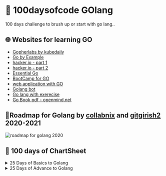 # 🚧 100daysofcode GOlang 

100 days challenge to brush up or start with go lang..

## 🌐 Websites for learning GO 
 - [Gopherlabs by kubedaily](https://gopherlabs.kubedaily.com/Beginners/readme.html) 
 - [Go by Example](https://gobyexample.com/)
 - [hacker.io - part 1](https://hackr.io/tutorials/learn-golang?sort=upvotes&type_tags%5B%5D=1)
 - [hacker.io - part 2]()
 - [Essential Go](https://essential-go.programming-books.io/)
 - [BootCamp for GO](http://www.golangbootcamp.com/)
 - [web application with GO](https://astaxie.gitbooks.io/)
 - [Golang bot](https://golangbot.com/learn-golang-series/)
 - [Go lang with exerecise](https://gophercises.com/)
 - [Go Book pdf - openmind.net](https://www.openmymind.net/assets/go/go.pdf)
 
 ## 🚦Roadmap for Golang by [collabnix](https://github.com/collabnix/GopherLabs-1) and [gitgirish2](https://github.com/gitgirish2/GopherLabs) 2020-2021
 
 ![roadmap for golang 2020](https://i.imgur.com/wsY4wC7.png)

 ## 📅 100 days of ChartSheet

<details>
 <summary>25 Days of Basics to Golang</summary>
 
 
| 🔖 C-1 ✍ | 🔖 C-2  ✍ | 🔖 C-3 ✍ | 🔖 C-4 ✍ | 🔖 C-5 ✍ |
|---|---|---|---|---|
|<ul><li>- [x] [Day ↠ 1️⃣](https://github.com/snipperbytes/100daysofcode-golang/tree/master/Day1)</li></ul>|<ul><li>- [ ] Day ↠ 2️⃣</li></ul>|<ul><li>- [ ] Day ↠ 3️⃣</li></ul>|<ul><li>- [ ] Day ↠ 4️⃣</li></ul>| <ul><li>- [ ] Day ↠ 5️⃣</li></ul>|
|<ul><li>- [ ] Day ↠ 6️⃣</li></ul>|<ul><li>- [ ] Day ↠ 7️⃣</li></ul>|<ul><li>- [ ] Day ↠ 8️⃣</li></ul>|<ul><li>- [ ] Day ↠ 9️⃣</li></ul>| <ul><li>- [ ] Day ↠ 1️⃣0️⃣</li></ul>|
|<ul><li>- [ ] Day ↠ 1️⃣1️⃣</li></ul>|<ul><li>- [ ] Day ↠ 1️⃣2️⃣</li></ul>|<ul><li>- [ ] Day ↠ 1️⃣3️⃣</li></ul>|<ul><li>- [ ] Day ↠ 1️⃣4️⃣</li></ul>|<ul><li>- [ ] Day ↠ 1️⃣5️⃣</li></ul>|
|<ul><li>- [ ] Day ↠ 1️⃣6️⃣</li></ul>|<ul><li>- [ ] Day ↠ 1️⃣7️⃣</li></ul>|<ul><li>- [ ] Day ↠ 1️⃣8️⃣</li></ul>|<ul><li>- [ ] Day ↠ 1️⃣9️⃣</li></ul>|<ul><li>- [ ] Day ↠ 2️⃣0️⃣</li></ul>|
|<ul><li>- [ ] Day ↠ 2️⃣1️⃣</li></ul>|<ul><li>- [ ] Day ↠ 2️⃣2️⃣</li></ul>|<ul><li>- [ ] Day ↠ 2️⃣3️⃣</li></ul>|<ul><li>- [ ] Day ↠ 2️⃣4️⃣</li></ul>|<ul><li>- [ ] Day ↠ 2️⃣5️⃣</li></ul>|

</details>

<details>
 <summary>25 Days of Advance to Golang</summary>
 
| 🔖 C-1 ✍ | 🔖 C-2  ✍ | 🔖 C-3 ✍ | 🔖 C-4 ✍ | 🔖 C-5 ✍ |
|---|---|---|---|---|
| | | | |

</details> 
